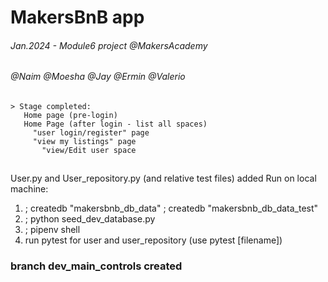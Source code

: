 # MakersBnB app
###### Jan.2024 - Module6 project @MakersAcademy
###### @Naim @Moesha @Jay @Ermin @Valerio
##

```
> Stage completed:
   Home page (pre-login)
   Home Page (after login - list all spaces)
     "user login/register" page
     "view my listings" page
       "view/Edit user space
```

##
User.py and User_repository.py (and relative test files) added
Run on local machine:
1. ; createdb "makersbnb_db_data"
   ; createdb "makersbnb_db_data_test"
2. ; python seed_dev_database.py
3. ; pipenv shell
4. run pytest for user and user_repository (use pytest [filename])


### branch dev_main_controls created

